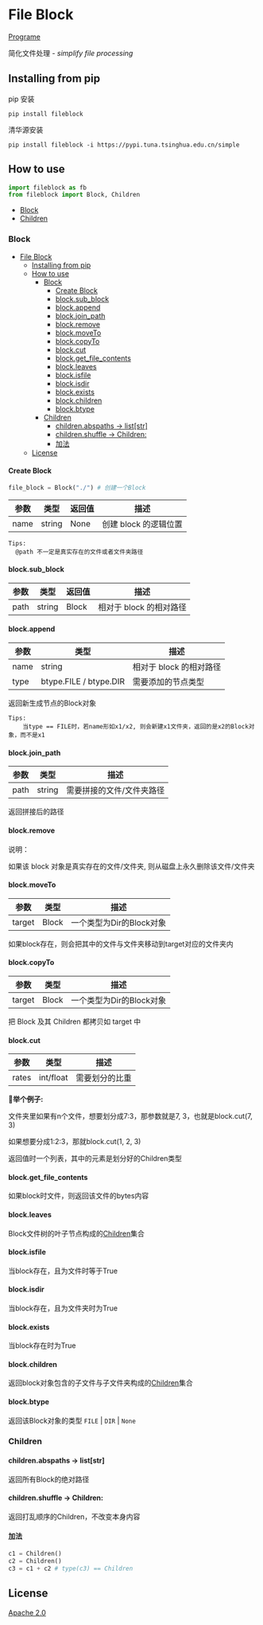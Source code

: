 # File Block

[Programe](https://github.com/miaobuao/fileblock)

简化文件处理 - *simplify file processing*





## Installing from pip

pip 安装

```shell
pip install fileblock
```

清华源安装

```shell
pip install fileblock -i https://pypi.tuna.tsinghua.edu.cn/simple
```



## How to use

```python
import fileblock as fb
from fileblock import Block, Children
```

+ [Block](#Block)
+ [Children](#Children)



### Block

- [File Block](#file-block)
  - [Installing from pip](#installing-from-pip)
  - [How to use](#how-to-use)
    - [Block](#block)
      - [Create Block](#create-block)
      - [block.sub_block](#blocksub_block)
      - [block.append](#blockappend)
      - [block.join_path](#blockjoin_path)
      - [block.remove](#blockremove)
      - [block.moveTo](#blockmoveto)
      - [block.copyTo](#blockcopyto)
      - [block.cut](#blockcut)
      - [block.get_file_contents](#blockget_file_contents)
      - [block.leaves](#blockleaves)
      - [block.isfile](#blockisfile)
      - [block.isdir](#blockisdir)
      - [block.exists](#blockexists)
      - [block.children](#blockchildren)
      - [block.btype](#blockbtype)
    - [Children](#children)
      - [children.abspaths -> list[str]](#childrenabspaths---liststr)
      - [children.shuffle -> Children:](#childrenshuffle---children)
      - [加法](#加法)
  - [License](#license)

#### Create Block

```python
file_block = Block("./") # 创建一个Block
```

| 参数 | 类型   | 返回值 | 描述                  |
| ---- | ------ | ------ | --------------------- |
| name | string | None   | 创建 block 的逻辑位置 |

```text
Tips:
  @path 不一定是真实存在的文件或者文件夹路径
```

#### block.sub_block

| 参数 | 类型   | 返回值 | 描述                    |
| ---- | ------ | ------ | -----------------------|
| path | string | Block  | 相对于 block 的相对路径 |

#### block.append

| 参数 | 类型   | 描述                    |
| ---- | ------ | -----------------------|
| name | string   | 相对于 block 的相对路径 |
| type | btype.FILE / btype.DIR | 需要添加的节点类型 |

返回新生成节点的Block对象

```text
Tips:
    当type == FILE时，若name形如x1/x2, 则会新建x1文件夹，返回的是x2的Block对象，而不是x1
```

#### block.join_path

| 参数 | 类型   |描述                    |
| ---- | ------ |-----------------------|
| path | string| 需要拼接的文件/文件夹路径 |

返回拼接后的路径

#### block.remove

说明：

如果该 block 对象是真实存在的文件/文件夹, 则从磁盘上永久删除该文件/文件夹

#### block.moveTo

| 参数 | 类型   |描述                    |
| ---- | ------ |-----------------------|
| target | Block| 一个类型为Dir的Block对象|

如果block存在，则会把其中的文件与文件夹移动到target对应的文件夹内

#### block.copyTo

| 参数 | 类型   |描述                    |
| ---- | ------ |-----------------------|
| target | Block| 一个类型为Dir的Block对象|

把 Block 及其 Children 都拷贝如 target 中

#### block.cut

| 参数 | 类型   |描述                    |
| ---- | ------ |-----------------------|
| rates | int/float| 需要划分的比重|

**🌰举个例子:**

文件夹里如果有n个文件，想要划分成7:3，那参数就是7, 3，也就是block.cut(7, 3)

如果想要分成1:2:3，那就block.cut(1, 2, 3)

返回值时一个列表，其中的元素是划分好的Children类型

#### block.get_file_contents

如果block时文件，则返回该文件的bytes内容

#### block.leaves

Block文件树的叶子节点构成的[Children](#children)集合

#### block.isfile

当block存在，且为文件时等于True

#### block.isdir

当block存在，且为文件夹时为True

#### block.exists

当block存在时为True

#### block.children

返回block对象包含的子文件与子文件夹构成的[Children](#children)集合

#### block.btype

返回该Block对象的类型 ```FILE``` | ```DIR``` | ```None```





### Children

#### children.abspaths -> list[str]

返回所有Block的绝对路径

#### children.shuffle -> Children:

返回打乱顺序的Children，不改变本身内容

#### 加法

```python
c1 = Children()
c2 = Children()
c3 = c1 + c2 # type(c3) == Children
```

## License

[Apache 2.0](https://github.com/miaobuao/fileblock/blob/main/LICENSE)

